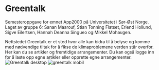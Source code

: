 # Greentalk
Semesteroppgave for emnet App2000 på Universitetet i Sør-Øst Norge.  
Laget av gruppe 6: Sanan Maarouf, Stian Tonning Flatset, Erlend Hollund, Sigve Eilertsen, Hannah Deanna Singueo  og Mikkel Mohaugen.

Nettstedet Greentalk er et sted hvor alle kan bidra til å 
belyse og komme med nødvendige tiltak for å fikse de klimaproblemene
verden står overfor.        
Her kan du se artikler og fremtidige arrangementer. 
Du kan også logge inn for å laste opp egne artikler eller opprette egne arrangementer. 
![Greentalk desktop](https://user-images.githubusercontent.com/52496015/111636082-6faa4100-87f8-11eb-98f9-76c9c3dab0fa.jpg)
![greentalk mobil](https://user-images.githubusercontent.com/52496015/111636241-936d8700-87f8-11eb-9181-4e14ff1dd0a4.jpg)
